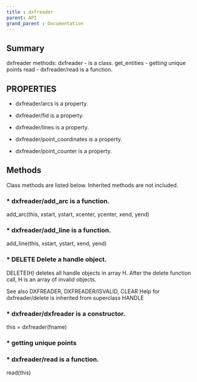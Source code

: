 ```yaml
---
title : dxfreader
parent: API
grand_parent : Documentation
---
```

## Summary
dxfreader methods:
dxfreader - is a class.
get_entities - getting unique points
read - dxfreader/read is a function.
## PROPERTIES
* dxfreader/arcs is a property.

* dxfreader/fid is a property.

* dxfreader/lines is a property.

* dxfreader/point_coordinates is a property.

* dxfreader/point_counter is a property.

## Methods
Class methods are listed below. Inherited methods are not included.
### * dxfreader/add_arc is a function.
add_arc(this, xstart, ystart, xcenter, ycenter, xend, yend)

### * dxfreader/add_line is a function.
add_line(this, xstart, ystart, xend, yend)

### * DELETE   Delete a handle object.
DELETE(H) deletes all handle objects in array H. After the delete
function call, H is an array of invalid objects.

See also DXFREADER, DXFREADER/ISVALID, CLEAR
Help for dxfreader/delete is inherited from superclass HANDLE

### * dxfreader/dxfreader is a constructor.
this = dxfreader(fname)

### * getting unique points

### * dxfreader/read is a function.
read(this)

